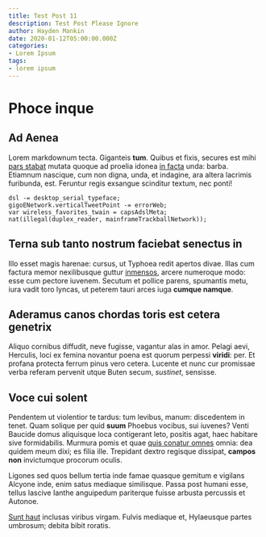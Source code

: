 ```yaml
---
title: Test Post 11
description: Test Post Please Ignore
author: Hayden Mankin
date: 2020-01-12T05:00:00.000Z
categories:
- Lorem Ipsum
tags:
- lorem ipsum
---
```


# Phoce inque

## Ad Aenea

Lorem markdownum tecta. Giganteis **tum**. Quibus et fixis, secures est mihi
[pars stabat](http://tuaesse.io/equis) mutata quoque ad proelia idonea [in
facta](http://cum.org/satis.html) unda: barba. Etiamnum nascique, cum non digna,
unda, et indagine, ara altera lacrimis furibunda, est. Feruntur regis exsangue
scinditur textum, nec ponti!

```
dsl -= desktop_serial_typeface;
gigoENetwork.verticalTweetPoint -= errorWeb;
var wireless_favorites_twain = capsAdslMeta;
nat(illegal(duplex_reader, mainframeTrackballNetwork));
```

## Terna sub tanto nostrum faciebat senectus in

Illo esset magis harenae: cursus, ut Typhoea redit apertos divae. Illas cum
factura memor nexilibusque guttur [inmensos](http://his.net/ipsos), arcere
numeroque modo: esse cum pectore iuvenem. Secutum et pollice parens, spumantis
metu, iura vadit toro lyncas, ut peterem tauri arces iuga **cumque namque**.

## Aderamus canos chordas toris est cetera genetrix

Aliquo cornibus diffudit, neve fugisse, vagantur alas in amor. Pelagi aevi,
Herculis, loci ex femina novantur poena est quorum perpessi **viridi**: per. Et
profana protecta ferrum pinus vero cetera. Lucente et nunc cur promissae verba
referam pervenit utque Buten secum, *sustinet*, sensisse.

## Voce cui solent

Pendentem ut violentior te tardus: tum levibus, manum: discedentem in tenet.
Quam solique per quid **suum** Phoebus vocibus, sui iuvenes? Venti Baucide domus
aliquisque loca contigerant leto, positis agat, haec habitare sive formidabilis.
Murmura pomis et quae [quis conatur omnes](http://deos-frustra.net/altismunera)
omnia: dea quidem meum dixi; es filia ille. Trepidant dextro regisque dissipat,
**campos non** invictumque procorum oculis.

Ligones sed quos bellum tertia inde famae quasque gemitum e vigilans Alcyone
inde, enim satus mediaque similisque. Passa post humani esse, tellus lascive
Ianthe anguipedum pariterque fuisse arbusta percussis et Autonoe.

[Sunt haut](http://quae.io/supersunt.aspx) inclusas viribus virgam. Fulvis
mediaque et, Hylaeusque partes umbrosum; debita bibit roratis.
